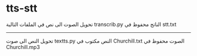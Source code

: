 # tts-stt
تحويل الصوت الى نص 
في الملفات التالية
transcrib.py
الناتج محفوظ في 
stt.txt
- - - - - - - - - - - - - - - - - -
تحويل النص الى صوت
textts.py
النص مكتوب في 
Churchill.txt
الصوت محفوظ في 
Churchill.mp3
